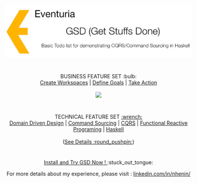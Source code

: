 <p align="center">
   <img src="https://github.com/Eventuria/media/raw/master/headerGSD.jpg">
</p>
<h1> </h1>
<p align="center">
  BUSINESS FEATURE SET :bulb:<br>
  <a href="#">Create Workspaces</a> |
  <a href="#">Define Goals</a> |
  <a href="#">Take Action</a>
  <br><br>
  <img src="https://github.com/Eventuria/media/raw/master/featureSet.gif">
</p>
<h1> </h1>
<p align="center">
  TECHNICAL FEATURE SET <a href="/doc/technical.md">:wrench:</a> <br>
  <a href="/doc/technical.md">Domain Driven Design</a> |
  <a href="/doc/technical.md">Command Sourcing</a> |
  <a href="/doc/technical.md">CQRS</a> |
  <a href="/doc/technical.md">Functional Reactive Programing</a> |
  <a href="/doc/technical.md">Haskell</a>
  <br><br>
  (<a href="/doc/technical.md">See Details :round_pushpin:</a>)
</p>
<h1> </h1>
<p align="center">
  <a href="/doc/setup.md">Install and Try GSD Now ! </a> :stuck_out_tongue:
</p>
<p align="center">
For more details about my experience, please visit :
<a href="https://www.linkedin.com/in/nhenin/">linkedin.com/in/nhenin/</a>
</p>
